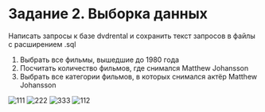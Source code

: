 # Задание 2. Выборка данных 
Написать запросы к базе dvdrental и сохранить текст запросов в файлы с расширением .sql

1. Выбрать все фильмы, вышедшие до 1980 года
2. Посчитать количество фильмов, где снимался Matthew Johansson
3. Выбрать все категории фильмов, в которых снимался актёр Matthew Johansson

![111](https://user-images.githubusercontent.com/75004893/165779391-74b505c4-af65-46db-8834-17883f99cb11.png)
![222](https://user-images.githubusercontent.com/75004893/165779398-cde88c39-8ba8-4f56-88b6-0cd0426ef24a.png)
![333](https://user-images.githubusercontent.com/75004893/165779402-07e79245-8aa1-4902-8a2f-3bac4de95042.png)
![112](https://user-images.githubusercontent.com/75004893/165779395-6d545e67-f7e8-41f4-9ee8-25c352f47d71.png)
